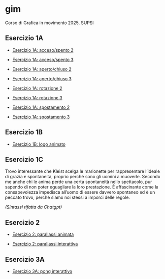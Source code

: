 # gim
Corso di Grafica in movimento 2025, SUPSI


## Esercizio 1A

- [Esercizio 1A: acceso/spento 2](https://carladegennaro.github.io/gim/esercizio_1A/acceso_spento_2.html)

- [Esercizio 1A: acceso/spento 3](https://carladegennaro.github.io/gim/esercizio_1A/acceso_spento_3.html)

- [Esercizio 1A: aperto/chiuso 2](https://carladegennaro.github.io/gim/esercizio_1A/aperto_chiuso_2.html)

- [Esercizio 1A: aperto/chiuso 3](https://carladegennaro.github.io/gim/esercizio_1A/aperto_chiuso_3.html)

- [Esercizio 1A: rotazione 2](https://carladegennaro.github.io/gim/esercizio_1A/rotazione_2.html)

- [Esercizio 1A: rotazione 3](https://carladegennaro.github.io/gim/esercizio_1A/rotazione_3.html)

- [Esercizio 1A: spostamento 2](https://carladegennaro.github.io/gim/esercizio_1A/spostamento_2.html)

- [Esercizio 1A: spostamento 3](https://carladegennaro.github.io/gim/esercizio_1A/spostamento_3.html)

## Esercizio 1B

- [Esercizio 1B: logo animato](https://carladegennaro.github.io/gim/esercizio_1B/logo_animato.html)

## Esercizio 1C

Trovo interessante che Kleist scelga le marionette per rappresentare l’ideale di grazia e spontaneità, proprio perché sono gli uomini a muoverle. Secondo me anche chi le anima perde una certa spontaneità nello spettacolo, pur sapendo di non poter eguagliare la loro prestazione. È affascinante come la consapevolezza impedisca all’uomo di essere davvero spontaneo ed è un peccato trovo, perché siamo noi stessi a imporci delle regole.

*(Sintassi rifatta da Chatgpt)*



## Esercizio 2

- [Esercizio 2: parallassi animata](https://carladegennaro.github.io/gim/esercizio_2/parallassi_animata.html)

- [Esercizio 2: parallassi interattiva](https://carladegennaro.github.io/gim/esercizio_2/parallassi_interattiva.html)


## Esercizio 3A

- [Esercizio 3A: pong interattivo](https://carladegennaro.github.io/gim/esercizio_3A/pong_interattivo.html)